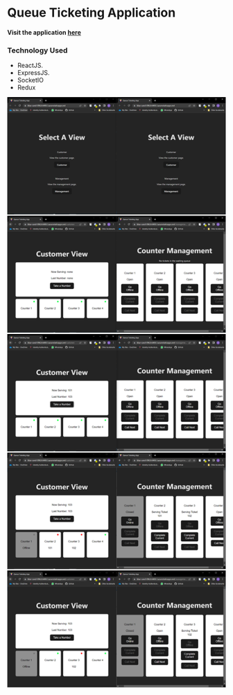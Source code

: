 # Queue Ticketing Application
#### Visit the application [here](https://blue-sand-0962c6400.3.azurestaticapps.net)

### Technology Used
- ReactJS.
- ExpressJS.
- SocketIO
- Redux
  
![main page](https://raw.githubusercontent.com/DzakirinAsyraff/queue-ticketing-application/main/images/screenshot2.PNG)
![initial state](https://raw.githubusercontent.com/DzakirinAsyraff/queue-ticketing-application/main/images/screenshot3.PNG)
![took a ticket number](https://raw.githubusercontent.com/DzakirinAsyraff/queue-ticketing-application/main/images/screenshot4.PNG)
![go offline and call next](https://raw.githubusercontent.com/DzakirinAsyraff/queue-ticketing-application/main/images/screenshot5.PNG)
![complete current](https://raw.githubusercontent.com/DzakirinAsyraff/queue-ticketing-application/main/images/screenshot6.PNG)
